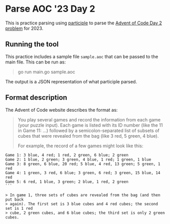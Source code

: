 # Parse AOC '23 Day 2

This is practice parsing using
[participle](https://github.com/alecthomas/participle) to parse the
[Advent of Code Day 2 problem](https://adventofcode.com/2023/day/2) for 2023.

## Running the tool

This practice includes a sample file `sample.aoc` that can be passed to the main
file. This can be run as:

> go run main.go sample.aoc

The output is a JSON representation of what participle parsed.

## Format description

The Advent of Code website describes the format as:

> You play several games and record the information from each game (your puzzle
> input). Each game is listed with its ID number (like the 11 in Game 11: ...)
> followed by a semicolon-separated list of subsets of cubes that were revealed
> from the bag (like 3 red, 5 green, 4 blue).
>
> For example, the record of a few games might look like this:

````
Game 1: 3 blue, 4 red; 1 red, 2 green, 6 blue; 2 green
Game 2: 1 blue, 2 green; 3 green, 4 blue, 1 red; 1 green, 1 blue
Game 3: 8 green, 6 blue, 20 red; 5 blue, 4 red, 13 green; 5 green, 1 red
Game 4: 1 green, 3 red, 6 blue; 3 green, 6 red; 3 green, 15 blue, 14 red
Game 5: 6 red, 1 blue, 3 green; 2 blue, 1 red, 2 green
```

> In game 1, three sets of cubes are revealed from the bag (and then put back
> again). The first set is 3 blue cubes and 4 red cubes; the second set is 1 red
> cube, 2 green cubes, and 6 blue cubes; the third set is only 2 green cubes.
````

